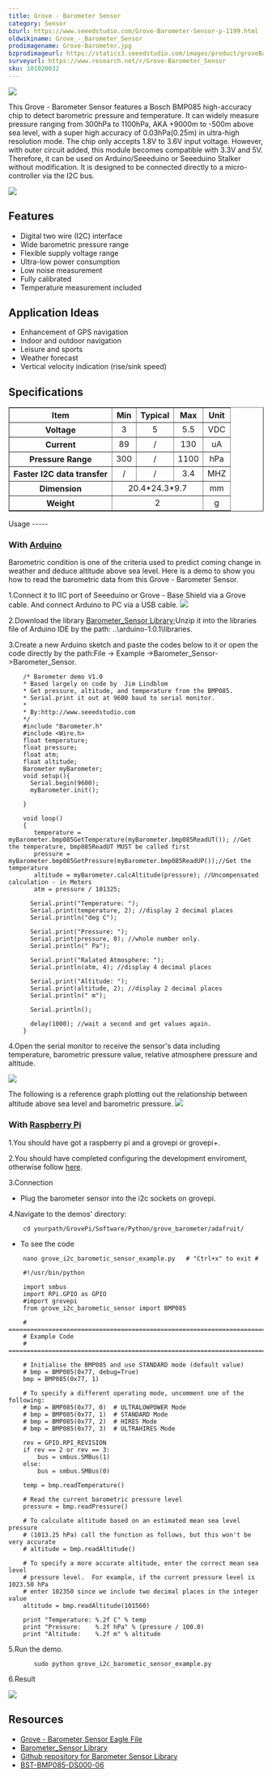 ```yaml
---
title: Grove - Barometer Sensor
category: Sensor
bzurl: https://www.seeedstudio.com/Grove-Barometer-Sensor-p-1199.html
oldwikiname: Grove_-_Barometer_Sensor
prodimagename: Grove-Barometer.jpg
bzprodimageurl: https://statics3.seeedstudio.com/images/product/groveBarometer Sensor.jpg
surveyurl: https://www.research.net/r/Grove-Barometer_Sensor
sku: 101020032
---
```


![](assets/Grove-Barometer_Sensor/img/Grove-Barometer.jpg)

This Grove - Barometer Sensor features a Bosch BMP085 high-accuracy chip to detect barometric pressure and temperature. It can widely measure pressure ranging from 300hPa to 1100hPa, AKA +9000m to -500m above sea level, with a super high accuracy of 0.03hPa(0.25m) in ultra-high resolution mode. The chip only accepts 1.8V to 3.6V input voltage. However, with outer circuit added, this module becomes compatible with 3.3V and 5V. Therefore, it can be used on Arduino/Seeeduino or Seeeduino Stalker without modification. It is designed to be connected directly to a micro-controller via the I2C bus.

[![](assets/common/Get_One_Now_Banner.png)](http://www.seeedstudio.com/Grove-Barometer-Sensor-p-1199.html)

Features
--------

-   Digital two wire (I2C) interface
-   Wide barometric pressure range
-   Flexible supply voltage range
-   Ultra-low power consumption
-   Low noise measurement
-   Fully calibrated
-   Temperature measurement included

Application Ideas
-----------------

-   Enhancement of GPS navigation
-   Indoor and outdoor navigation
-   Leisure and sports
-   Weather forecast
-   Vertical velocity indication (rise/sink speed)

Specifications
--------------

<table border="1" cellspacing="0" width="80%">
<tr>
<th scope="col">
Item
</th>
<th scope="col">
Min
</th>
<th scope="col">
Typical
</th>
<th scope="col">
Max
</th>
<th scope="col">
Unit
</th>
</tr>
<tr align="center">
<th scope="row">
Voltage
</th>
<td>
3
</td>
<td>
5
</td>
<td>
5.5
</td>
<td>
VDC
</td>
</tr>
<tr align="center">
<th scope="row">
Current
</th>
<td>
89
</td>
<td>
/
</td>
<td>
130
</td>
<td>
uA
</td>
</tr>
<tr align="center">
<th scope="row">
Pressure Range
</th>
<td>
300
</td>
<td>
/
</td>
<td>
1100
</td>
<td>
hPa
</td>
</tr>
<tr align="center">
<th scope="row">
Faster I2C data transfer
</th>
<td>
/
</td>
<td>
/
</td>
<td>
3.4
</td>
<td>
MHZ
</td>
</tr>
<tr align="center">
<th scope="row">
Dimension
</th>
<td colspan="3">
20.4*24.3*9.7
</td>
<td>
mm
</td>
</tr>
<tr align="center">
<th scope="row">
Weight
</th>
<td colspan="3">
2
</td>
<td>
g
</td>
</tr>
</table>
Usage
-----

### With [Arduino](/index.php?title=ArduinoAndaction=editAndredlink=1 "Arduino")

Barometric condition is one of the criteria used to predict coming change in weather and deduce altitude above sea level. Here is a demo to show you how to read the barometric data from this Grove - Barometer Sensor.

1.Connect it to IIC port of Seeeduino or Grove - Base Shield via a Grove cable. And connect Arduino to PC via a USB cable.
![](assets/Grove-Barometer_Sensor/img/Grove-Barometer_Sensor_hard.JPG)

2.Download the library [Barometer_Sensor Library](assets/Grove-Barometer_Sensor/res/Barometer_Sensor.zip);Unzip it into the libraries file of Arduino IDE by the path: ..\\arduino-1.0.1\\libraries.

3.Create a new Arduino sketch and paste the codes below to it or open the code directly by the path:File -> Example ->Barometer_Sensor->Barometer_Sensor.

```
    /* Barometer demo V1.0
    * Based largely on code by  Jim Lindblom
    * Get pressure, altitude, and temperature from the BMP085.
    * Serial.print it out at 9600 baud to serial monitor.
    *
    * By:http://www.seeedstudio.com
    */
    #include "Barometer.h"
    #include <Wire.h>
    float temperature;
    float pressure;
    float atm;
    float altitude;
    Barometer myBarometer;
    void setup(){
      Serial.begin(9600);
      myBarometer.init();
      
    }

    void loop()
    {
       temperature = myBarometer.bmp085GetTemperature(myBarometer.bmp085ReadUT()); //Get the temperature, bmp085ReadUT MUST be called first
       pressure = myBarometer.bmp085GetPressure(myBarometer.bmp085ReadUP());//Get the temperature
       altitude = myBarometer.calcAltitude(pressure); //Uncompensated calculation - in Meters 
       atm = pressure / 101325; 
      
      Serial.print("Temperature: ");
      Serial.print(temperature, 2); //display 2 decimal places
      Serial.println("deg C");

      Serial.print("Pressure: ");
      Serial.print(pressure, 0); //whole number only.
      Serial.println(" Pa");

      Serial.print("Ralated Atmosphere: ");
      Serial.println(atm, 4); //display 4 decimal places

      Serial.print("Altitude: ");
      Serial.print(altitude, 2); //display 2 decimal places
      Serial.println(" m");

      Serial.println();

      delay(1000); //wait a second and get values again.
    }
```

4.Open the serial monitor to receive the sensor's data including temperature, barometric pressure value, relative atmosphere pressure and altitude.

![](assets/Grove-Barometer_Sensor/img/Barometer_Sensor.jpg)

The following is a reference graph plotting out the relationship between altitude above sea level and barometric pressure.
![](assets/Grove-Barometer_Sensor/img/Pressure_and_Altitude.jpg)

### With [Raspberry Pi](/GrovePiPlus "GrovePi+")

1.You should have got a raspberry pi and a grovepi or grovepi+.

2.You should have completed configuring the development enviroment, otherwise follow [here](/GrovePiPlus#Introducing_the_GrovePi.2B).

3.Connection

-   Plug the barometer sensor into the i2c sockets on grovepi.

4.Navigate to the demos' directory:
```
    cd yourpath/GrovePi/Software/Python/grove_barometer/adafruit/
```

-   To see the code

```
    nano grove_i2c_barometic_sensor_example.py   # "Ctrl+x" to exit #
```

```
    #!/usr/bin/python

    import smbus
    import RPi.GPIO as GPIO
    #import grovepi
    from grove_i2c_barometic_sensor import BMP085

    # ===========================================================================
    # Example Code
    # ===========================================================================

    # Initialise the BMP085 and use STANDARD mode (default value)
    # bmp = BMP085(0x77, debug=True)
    bmp = BMP085(0x77, 1)

    # To specify a different operating mode, uncomment one of the following:
    # bmp = BMP085(0x77, 0)  # ULTRALOWPOWER Mode
    # bmp = BMP085(0x77, 1)  # STANDARD Mode
    # bmp = BMP085(0x77, 2)  # HIRES Mode
    # bmp = BMP085(0x77, 3)  # ULTRAHIRES Mode

    rev = GPIO.RPI_REVISION
    if rev == 2 or rev == 3:
        bus = smbus.SMBus(1)
    else:
        bus = smbus.SMBus(0)

    temp = bmp.readTemperature()

    # Read the current barometric pressure level
    pressure = bmp.readPressure()

    # To calculate altitude based on an estimated mean sea level pressure
    # (1013.25 hPa) call the function as follows, but this won't be very accurate
    # altitude = bmp.readAltitude()

    # To specify a more accurate altitude, enter the correct mean sea level
    # pressure level.  For example, if the current pressure level is 1023.50 hPa
    # enter 102350 since we include two decimal places in the integer value
    altitude = bmp.readAltitude(101560)

    print "Temperature: %.2f C" % temp
    print "Pressure:    %.2f hPa" % (pressure / 100.0)
    print "Altitude:    %.2f m" % altitude
```

5.Run the demo.
```
       sudo python grove_i2c_barometic_sensor_example.py
```

6.Result

![](assets/Grove-Barometer_Sensor/img/Grovepi_barometer_sensor_00.png)

Resources
---------

-   [Grove - Barometer Sensor Eagle File](assets/Grove-Barometer_Sensor/res/Grove-Barometer_Sensor_Eagle_File.zip)
-   [Barometer\_Sensor Library](assets/Grove-Barometer_Sensor/res/Barometer_Sensor.zip)
-   [Github repository for Barometer Sensor Library](https://github.com/Seeed-Studio/Grove_Barometer_Sensor)
-   [BST-BMP085-DS000-06](assets/Grove-Barometer_Sensor/res/BST-BMP085-DS000-06.pdf)


<!-- This Markdown file was created from http://www.seeedstudio.com/wiki/Grove_-_Barometer_Sensor -->
